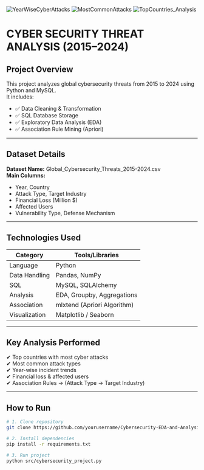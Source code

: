 ![YearWiseCyberAttacks](https://github.com/user-attachments/assets/16d3a2a6-e400-496a-8b27-6708b82ed559)
![MostCommonAttacks](https://github.com/user-attachments/assets/232d79df-8972-4b25-8ec5-0a3f3b253877)
![TopCountries_Analysis](https://github.com/user-attachments/assets/1a35fa25-84e3-4aee-87d4-79ae991f186c)
# CYBER SECURITY THREAT ANALYSIS (2015–2024)

##  Project Overview

This project analyzes global cybersecurity threats from 2015 to 2024 using Python and MySQL.  
It includes:
- ✅ Data Cleaning & Transformation  
- ✅ SQL Database Storage  
- ✅ Exploratory Data Analysis (EDA)  
- ✅ Association Rule Mining (Apriori)

------------------------------------------------------------------------------------------------------------------------------------------------------------

##  Dataset Details

**Dataset Name:** Global_Cybersecurity_Threats_2015-2024.csv  
**Main Columns:**
- Year, Country  
- Attack Type, Target Industry  
- Financial Loss (Million $)  
- Affected Users  
- Vulnerability Type, Defense Mechanism  

----------------------------------------------------------------------------------------------------------------------------------------------------------------

##  Technologies Used

| Category        | Tools/Libraries            |
|-----------------|-----------------------------|
| Language        | Python                     |
| Data Handling   | Pandas, NumPy              |
| SQL             | MySQL, SQLAlchemy          |
| Analysis        | EDA, Groupby, Aggregations |
| Association     | mlxtend (Apriori Algorithm)|
| Visualization   | Matplotlib / Seaborn       |

----------------------------------------------------------------------------------------------------------------------------------------------------------------------

##  Key Analysis Performed

✔ Top countries with most cyber attacks  
✔ Most common attack types  
✔ Year-wise incident trends  
✔ Financial loss & affected users  
✔ Association Rules → (Attack Type → Target Industry)

--------------------------------------------------------------------------------------------------------------------------------------------------------------------------

##  How to Run

```bash
# 1. Clone repository
git clone https://github.com/yourusername/Cybersecurity-EDA-and-Analysis.git

# 2. Install dependencies
pip install -r requirements.txt

# 3. Run project
python src/cybersecurity_project.py
